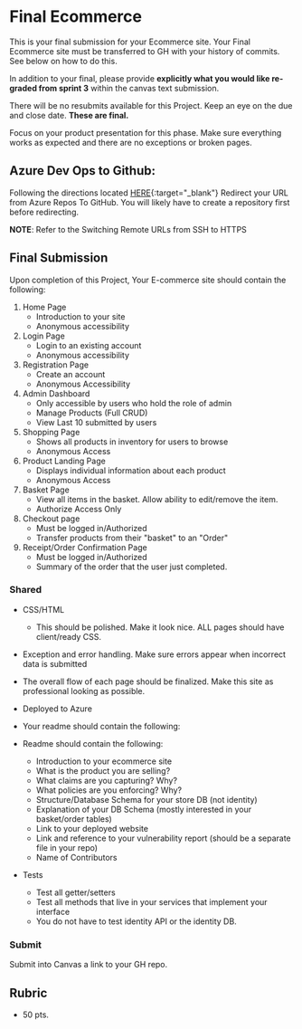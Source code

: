 # Final Ecommerce
This is your final submission for your Ecommerce site. Your Final Ecommerce site must be transferred to GH with your history of commits. See below on how to do this.

In addition to your final, please provide **explicitly what you would like re-graded from sprint 3** within the canvas text submission. 

There will be no resubmits available for this Project. Keep an eye on the due and close date. **These are final.** 

Focus on your product presentation for this phase. Make sure everything works as expected and there are no exceptions or broken pages. 


## Azure Dev Ops to Github:

Following the directions located [HERE](https://help.github.com/articles/changing-a-remote-s-url/){:target="_blank"} Redirect your URL from Azure Repos To GitHub. You will likely have to create a repository first before redirecting. 

**NOTE**: Refer to the Switching Remote URLs from SSH to HTTPS

## Final Submission
Upon completion of this Project, Your E-commerce site should contain the following:
1. Home Page
   - Introduction to your site
   - Anonymous accessibility
1. Login Page
   - Login to an existing account
   - Anonymous accessibility
1. Registration Page
   - Create an account
   - Anonymous Accessibility
1. Admin Dashboard 
   - Only accessible by users who hold the role of admin
   - Manage Products (Full CRUD)
   - View Last 10 submitted by users
1. Shopping Page
   - Shows all products in inventory for users to browse
   - Anonymous Access
1. Product Landing Page
   - Displays individual information about each product
   - Anonymous Access
1. Basket Page
   - View all items in the basket. Allow ability to edit/remove the item.
   - Authorize Access Only
1. Checkout page
   - Must be logged in/Authorized
   - Transfer products from their "basket" to an "Order"
9. Receipt/Order Confirmation Page
   - Must be logged in/Authorized
   - Summary of the order that the user just completed. 

### Shared
- CSS/HTML
  - This should be polished. Make it look nice. ALL pages should have client/ready CSS.  
- Exception and error handling. Make sure errors appear when incorrect data is submitted
- The overall flow of each page should be finalized. Make this site as professional looking as possible. 
- Deployed to Azure
- Your readme should contain the following:
- Readme should contain the following:
  - Introduction to your ecommerce site
  - What is the product you are selling?
  - What claims are you capturing? Why?
  - What policies are you enforcing? Why?
  - Structure/Database Schema for your store DB (not identity)
  - Explanation of your DB Schema (mostly interested in your basket/order tables)
  - Link to your deployed website
  - Link and reference to your vulnerability report (should be a separate file in your repo)
  - Name of Contributors

- Tests
	- Test all getter/setters
	- Test all methods that live in your services that implement your interface
	- You do not have to test identity API or the identity DB.
  

### Submit
Submit into Canvas a link to your GH repo. 

## Rubric
- 50 pts. 
